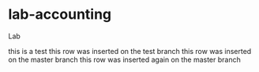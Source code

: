 lab-accounting
==============

Lab



this is a test
this row was inserted on the test branch
this row was inserted on the master branch
this row was inserted again on the master branch
